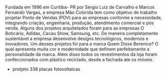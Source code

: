 Fundada em 1996 em Curitiba- PR por Sergio Luiz de Carvalho e Marcos Fernando Vargas, a empresa Mão Colorida tem como objetivo de trabalho projetar Ponto de Vendas (PDV) para as empresas conforme a necessidade, integrando criação, engenharia, produção, atendimento comercial e pós venda.
Alguns dos projetos arquitetados foram para as empresas O Boticário, Adidas, Cacau Show, Samsung, etc. De maneira completamente sustentável a empresa desenvolve designs tecnológicos, modernos e inovadores.
Um desses projetos foi para a marca Quem Disse Berenice? O qual apresenta muita cor e modernidade que definem perfeitamente a personalidade da marca. Além disso todos os revestimentos da loja foram confeccionados com plástico reciclado, desde a fachada ate os móveis.

- protjeto 338 placas fotovoltaicas